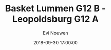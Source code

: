 ---
layout: album
title:  Basket Lummen G12 B - Leopoldsburg G12 A
description: Competitie wedstrijd tussen Basket Lummen G12 B en Leopoldsburg G12 A.
date: 2018-09-30 17:00:00
cover: /albums/2018-09-30-Basket-Lummen-G12B-Leopoldsburg-G12A/thumbnails/IMG_20180930_182453.jpg
author: Evi Nouwen
pagination: 
  enabled: true
  images: true
  imageLayout: image
  itemsPerPage: 64
---